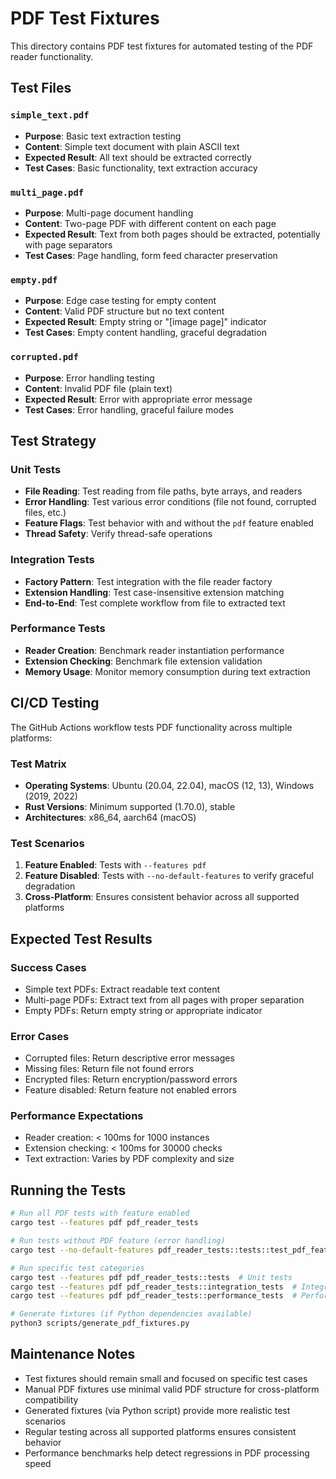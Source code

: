 # PDF Test Fixtures

This directory contains PDF test fixtures for automated testing of the PDF reader functionality.

## Test Files

### `simple_text.pdf`
- **Purpose**: Basic text extraction testing
- **Content**: Simple text document with plain ASCII text
- **Expected Result**: All text should be extracted correctly
- **Test Cases**: Basic functionality, text extraction accuracy

### `multi_page.pdf`
- **Purpose**: Multi-page document handling
- **Content**: Two-page PDF with different content on each page
- **Expected Result**: Text from both pages should be extracted, potentially with page separators
- **Test Cases**: Page handling, form feed character preservation

### `empty.pdf`
- **Purpose**: Edge case testing for empty content
- **Content**: Valid PDF structure but no text content
- **Expected Result**: Empty string or "[image page]" indicator
- **Test Cases**: Empty content handling, graceful degradation

### `corrupted.pdf`
- **Purpose**: Error handling testing
- **Content**: Invalid PDF file (plain text)
- **Expected Result**: Error with appropriate error message
- **Test Cases**: Error handling, graceful failure modes


## Test Strategy

### Unit Tests
- **File Reading**: Test reading from file paths, byte arrays, and readers
- **Error Handling**: Test various error conditions (file not found, corrupted files, etc.)
- **Feature Flags**: Test behavior with and without the `pdf` feature enabled
- **Thread Safety**: Verify thread-safe operations

### Integration Tests
- **Factory Pattern**: Test integration with the file reader factory
- **Extension Handling**: Test case-insensitive extension matching
- **End-to-End**: Test complete workflow from file to extracted text

### Performance Tests
- **Reader Creation**: Benchmark reader instantiation performance
- **Extension Checking**: Benchmark file extension validation
- **Memory Usage**: Monitor memory consumption during text extraction

## CI/CD Testing

The GitHub Actions workflow tests PDF functionality across multiple platforms:

### Test Matrix
- **Operating Systems**: Ubuntu (20.04, 22.04), macOS (12, 13), Windows (2019, 2022)
- **Rust Versions**: Minimum supported (1.70.0), stable
- **Architectures**: x86_64, aarch64 (macOS)

### Test Scenarios
1. **Feature Enabled**: Tests with `--features pdf`
2. **Feature Disabled**: Tests with `--no-default-features` to verify graceful degradation
3. **Cross-Platform**: Ensures consistent behavior across all supported platforms

## Expected Test Results

### Success Cases
- Simple text PDFs: Extract readable text content
- Multi-page PDFs: Extract text from all pages with proper separation
- Empty PDFs: Return empty string or appropriate indicator

### Error Cases
- Corrupted files: Return descriptive error messages
- Missing files: Return file not found errors
- Encrypted files: Return encryption/password errors
- Feature disabled: Return feature not enabled errors

### Performance Expectations
- Reader creation: < 100ms for 1000 instances
- Extension checking: < 100ms for 30000 checks
- Text extraction: Varies by PDF complexity and size

## Running the Tests

```bash
# Run all PDF tests with feature enabled
cargo test --features pdf pdf_reader_tests

# Run tests without PDF feature (error handling)
cargo test --no-default-features pdf_reader_tests::tests::test_pdf_feature_disabled

# Run specific test categories
cargo test --features pdf pdf_reader_tests::tests  # Unit tests
cargo test --features pdf pdf_reader_tests::integration_tests  # Integration tests
cargo test --features pdf pdf_reader_tests::performance_tests  # Performance tests

# Generate fixtures (if Python dependencies available)
python3 scripts/generate_pdf_fixtures.py
```

## Maintenance Notes

- Test fixtures should remain small and focused on specific test cases
- Manual PDF fixtures use minimal valid PDF structure for cross-platform compatibility
- Generated fixtures (via Python script) provide more realistic test scenarios
- Regular testing across all supported platforms ensures consistent behavior
- Performance benchmarks help detect regressions in PDF processing speed
